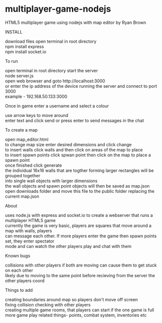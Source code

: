 # multiplayer-game-nodejs
HTML5 multiplayer game using nodejs with map editor
by Ryan Brown

INSTALL

download files
open terminal in root directory  
  npm install express  
  npm install socket.io  

To run 

  open terminal in root directory start the server  
    node server.js  
  open web browser and goto http://localhost:3000  
  or enter the ip address of the device running the server and connect to port 3000  
  example - 192.168.50.133:3000  

Once in game enter a username and select a colour  

  use arrow keys to move around  
  enter text and click send or press enter to send messages in the chat  

To create a map  

  open map_editor.html  
  to change map size enter desired dimensions and click change  
  to insert walls click walls and then click on areas of the map to place  
  to insert spawn points click spwan point then click on the map to place a spawn point  
  once finished click generate  
    the individual 16x16 walls that are togther forming larger rectangles will be grouped together  
    into single wall objects with larger dimensions  
    the wall objects and spawn point objects will then be saved as map.json  
    open downloads folder and move this file to the public folder replacing the current map.json  

About  

  uses node.js with express and socket.io to create a webserver that runs a multiplayer HTML5 game  
  currently the game is very basic, players are squares that move around a map with walls, players  
  can message each other. If more players enter the game then spawn points set, they enter spectator  
  mode and can watch the other players play and chat with them  
  
Known bugs  

  collisions with other players if both are moving can cause them to get stuck on each other  
  likely due to moving to the same point before recieving from the server the other players coord  
  
Things to add  

  creating boundaries around map so players don't move off screen   
  fixing collision checking with other players  
  creating multiple game rooms, that players can start if the one game is full  
  more game play related things- points, combat system, inventories etc  
